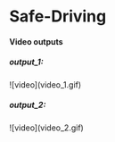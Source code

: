 # Safe-Driving

<h4> Video outputs </h4>
<h5> output_1: </h5>
![video](video_1.gif)
<h5> output_2: </h5>
![video](video_2.gif)

<!-- <html>
  <video width="320" height="240" controls>
  <source src="video_1.gif" type="video/mp4">
  Your browser does not support the video tag.
</video>
  </html> -->
